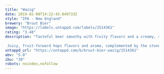 ```yaml
---
title: "Wazig"
date: 2019-02-08T14:22:43.049733Z
style: "IPA - New England"
brewery: "Bruut Bier"
image: "https://labels.untappd.com/labels/2514361"
rating: "3.48"
description: "Tasteful beer smoothy with fruity flavors and a creamy, soft mouthfeel.  Juicy, fruit-forward hops flavors and aroma, complemented by the stone-fruit and tropical-fruit esters produced by a remarkable expressive yeast strain."
untappd_url: "https://untappd.com/b/bruut-bier-wazig/2514361"
abv: "5.0"
ibu: "30"
robots: noindex,nofollow
---
```

